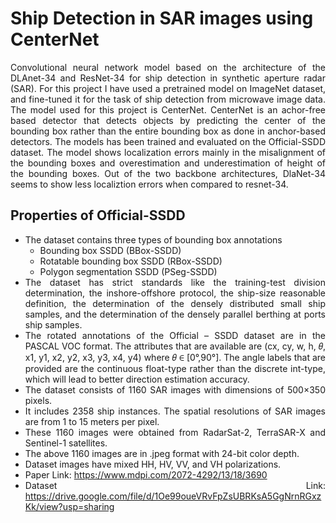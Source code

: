 # Ship Detection in SAR images using CenterNet

<div align="justify">
  
Convolutional neural network model based on the architecture of the DLAnet-34 and ResNet-34 for ship detection in synthetic aperture radar (SAR). For this project I have used a pretrained model on ImageNet dataset, and fine-tuned it for the task of ship detection from microwave image data. The model used for this project is CenterNet. CenterNet is an achor-free based detector that detects objects by predicting the center of the bounding box rather than the entire bounding box as done in anchor-based detectors. The models has been trained and evaluated on the Official-SSDD dataset. The model shows localization errors mainly in the misalignment of the bounding boxes and overestimation and underestimation of height of the bounding boxes. Out of the two backbone architectures, DlaNet-34 seems to show less localiztion errors when compared to resnet-34. 

</div align="justify">

<div align="justify">

## Properties of Official-SSDD
* The dataset contains three types of bounding box annotations
    * Bounding box SSDD (BBox-SSDD)
    * Rotatable bounding box SSDD (RBox-SSDD)
    * Polygon segmentation SSDD (PSeg-SSDD)
* The dataset has strict standards like the training-test division determination, the inshore-offshore protocol, the ship-size reasonable definition, the determination of the densely distributed small ship samples, and the determination of the densely parallel berthing at ports ship samples.
* The rotated annotations of the Official – SSDD dataset are in the PASCAL VOC format. The attributes that are available are (cx, cy, w, h, 𝜃, x1, y1, x2, y2, x3, y3, x4, y4) where 𝜃 ∈ [0°,90°]. The angle labels that are provided are the continuous float-type rather than the discrete int-type, which will lead to better direction estimation accuracy.
* The dataset consists of 1160 SAR images with dimensions of 500×350 pixels.
* It includes 2358 ship instances. The spatial resolutions of SAR images are from 1 to 15 meters per pixel.
* These 1160 images were obtained from RadarSat-2, TerraSAR-X and Sentinel-1 satellites.
* The above 1160 images are in .jpeg format with 24-bit color depth.
* Dataset images have mixed HH, HV, VV, and VH polarizations.
* Paper Link: https://www.mdpi.com/2072-4292/13/18/3690
* Dataset Link: https://drive.google.com/file/d/1Oe99oueVRvFpZsUBRKsA5GgNrnRGxzKk/view?usp=sharing

</div align="justify">

